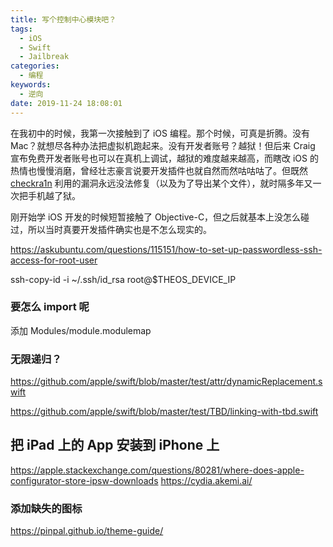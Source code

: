 ```yaml
---
title: 写个控制中心模块吧？
tags:
  - iOS
  - Swift
  - Jailbreak
categories:
  - 编程
keywords:
  - 逆向
date: 2019-11-24 18:08:01
---
```


在我初中的时候，我第一次接触到了 iOS 编程。那个时候，可真是折腾。没有 Mac？就想尽各种办法把虚拟机跑起来。没有开发者账号？越狱！但后来 Craig 宣布免费开发者账号也可以在真机上调试，越狱的难度越来越高，而瞎改 iOS 的热情也慢慢消磨，曾经壮志豪言说要开发插件也就自然而然咕咕咕了。但既然 [checkra1n](https://checkra.in/) 利用的漏洞永远没法修复（以及为了导出某个文件），就时隔多年又一次把手机越了狱。

刚开始学 iOS 开发的时候短暂接触了 Objective-C，但之后就基本上没怎么碰过，所以当时真要开发插件确实也是不怎么现实的。

https://askubuntu.com/questions/115151/how-to-set-up-passwordless-ssh-access-for-root-user

ssh-copy-id -i ~/.ssh/id_rsa root@$THEOS_DEVICE_IP

### 要怎么 import 呢

添加 Modules/module.modulemap

### 无限递归？

https://github.com/apple/swift/blob/master/test/attr/dynamicReplacement.swift

https://github.com/apple/swift/blob/master/test/TBD/linking-with-tbd.swift

## 把 iPad 上的 App 安装到 iPhone 上

https://apple.stackexchange.com/questions/80281/where-does-apple-configurator-store-ipsw-downloads
https://cydia.akemi.ai/

### 添加缺失的图标

https://pinpal.github.io/theme-guide/
